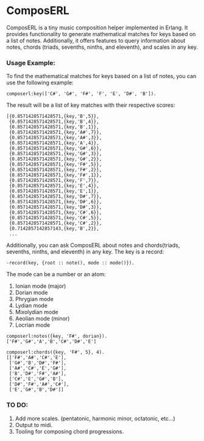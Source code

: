 # ComposERL #

ComposERL is a tiny music composition helper implemented in Erlang. It provides functionality to generate mathematical matches for keys based on a list of notes. Additionally, it offers features to query information about notes, chords (triads, sevenths, ninths, and eleventh), and scales in any key.

### Usage Example:

To find the mathematical matches for keys based on a list of notes, you can use the following example:

`composerl:key(['C#', 'G#', 'F#', 'F', 'E', 'D#', 'B']).`

The result will be a list of key matches with their respective scores:

```
[{0.8571428571428571,{key,'B',5}},
 {0.8571428571428571,{key,'B',4}},
 {0.8571428571428571,{key,'B',1}},
 {0.8571428571428571,{key,'A#',7}},
 {0.8571428571428571,{key,'A#',3}},
 {0.8571428571428571,{key,'A',4}},
 {0.8571428571428571,{key,'G#',6}},
 {0.8571428571428571,{key,'G#',3}},
 {0.8571428571428571,{key,'G#',2}},
 {0.8571428571428571,{key,'F#',5}},
 {0.8571428571428571,{key,'F#',2}},
 {0.8571428571428571,{key,'F#',1}},
 {0.8571428571428571,{key,'F',7}},
 {0.8571428571428571,{key,'E',4}},
 {0.8571428571428571,{key,'E',1}},
 {0.8571428571428571,{key,'D#',7}},
 {0.8571428571428571,{key,'D#',6}},
 {0.8571428571428571,{key,'D#',3}},
 {0.8571428571428571,{key,'C#',6}},
 {0.8571428571428571,{key,'C#',5}},
 {0.8571428571428571,{key,'C#',2}},
 {0.7142857142857143,{key,'B',2}},
 ...
```

Additionally, you can ask ComposERL about notes and chords(triads, sevenths, ninths, and eleventh) in any key. The key is a record:

`-record(key, {root :: note(),
	       mode :: mode()}).`

The mode can be a number or an atom:

 1. Ionian mode (major)
 2. Dorian mode
 3. Phrygian mode
 4. Lydian mode
 5. Mixolydian mode
 6. Aeolian mode (minor)
 7. Locrian mode

```
composerl:notes({key, 'F#', dorian}).
['F#','G#','A','B','C#','D#','E']
```

```
composerl:chords({key, 'F#', 5}, 4).
[['F#','A#','C#','E'],
 ['G#','B','D#','F#'],
 ['A#','C#','E','G#'],
 ['B','D#','F#','A#'],
 ['C#','E','G#','B'],
 ['D#','F#','A#','C#'],
 ['E','G#','B','D#']]
```

### TO DO:
1. Add more scales. (pentatonic, harmonic minor, octatonic, etc...)
2. Output to midi.
3. Tooling for composing chord progressions.

